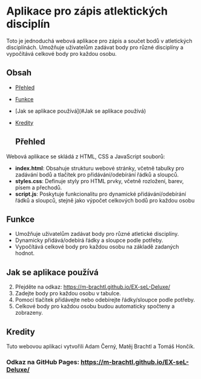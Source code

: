 # Aplikace pro zápis atlektických disciplín

Toto je jednoduchá webová aplikace pro zápis a součet  bodů v atletických disciplínách. Umožňuje uživatelům zadávat body pro různé disciplíny  a vypočítává celkové body pro každou osobu.

## Obsah

- [Přehled](#přehled)
- [Funkce](#funkce)
- [Jak se aplikace používá](#Jak se aplikace používá)
- [Kredity](#kredity)

  ## Přehled

Webová aplikace se skládá z HTML, CSS a JavaScript souborů:

- **index.html**: Obsahuje strukturu webové stránky, včetně tabulky pro zadávání bodů a tlačítek pro přidávání/odebírání řádků a sloupců.
- **styles.css**: Definuje styly pro HTML prvky, včetně rozložení, barev, písem a přechodů.
- **script.js**: Poskytuje funkcionalitu pro dynamické přidávání/odebírání řádků a sloupců, stejně jako výpočet celkových bodů pro každou osobu

## Funkce

- Umožňuje uživatelům zadávat body pro různé atletické disciplíny.
- Dynamicky přidává/odebírá řádky a sloupce podle potřeby.
- Vypočítává celkové body pro každou osobu na základě zadaných hodnot.

## Jak se aplikace používá

2. Přejděte na odkaz: https://m-brachtl.github.io/EX-seL-Deluxe/
3. Zadejte body pro každou osobu v tabulce.
4. Pomocí tlačítek přidávejte nebo odebírejte řádky/sloupce podle potřeby.
5. Celkové body pro každou osobu budou automaticky spočteny a zobrazeny.

## Kredity

Tuto webovou aplikaci vytvořili Adam Černý, Matěj Brachtl a Tomáš Hončík.

### Odkaz na GitHub Pages: https://m-brachtl.github.io/EX-seL-Deluxe/
